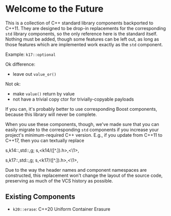 Welcome to the Future
=====================

This is a collection of C++ standard library components backported to
C++11. They are designed to be drop-in replacements for the
corresponding `std` library components, so the only reference here is
the standard itself. Nothing must be added, though some features can
be left out, as long as those features which are implemented work
exactly as the `std` component.

Example: `k17::optional`

Ok difference:
- leave out `value_or()`

Not ok:
- make `value()` return by value
- not have a trivial copy ctor for trivially-copyable payloads

If you can, it's probably better to use corresponding Boost
components, because this library will never be complete.

When you use these components, though, we've made sure that you can
easily migrate to the corresponding `std` components if you increase
your project's minimum-required C++ version. E.g., if you update from
C++11 to C++17, then you can textually replace

   s,k14::,std::,g;
   s,<k14/([^.])\.h>,<\1>,

   s,k17::,std::,g;
   s,<k17/([^.])\.h>,<\1>,

Due to the way the header names and component namespaces are
constructed, this replacement won't change the layout of the source
code, preserving as much of the VCS history as possible.

Existing Components
-------------------

- `k20::erase`: C++20 Uniform Container Erasure
